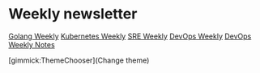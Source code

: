 # Weekly newsletter 

[Golang Weekly](golangweekly/golangweekly-375.md)
[Kubernetes Weekly](kubelist/kubelist-134.md)
[SRE Weekly](sreweekly/sreweekly-283.md)
[DevOps Weekly](devopsweekly/devopsweekly-230.md)
[DevOps Weekly Notes](devopsweeklynotes/devopsweeklynotes-230.md)


<!-- [gimmick:theme (inverse: true)](default) -->

[gimmick:ThemeChooser](Change theme)

<!-- [gimmick:forkmeongithub](http://github.com/Dynalon/mdwiki/) -->

<!-- counter pixel for counting visitors -->
<!-- <img src="http://stats.markdown.io/mdwiki_info.gif" style="display:none;"/> -->

